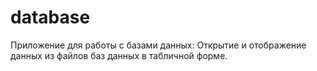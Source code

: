 # database
Приложение для работы с базами данных: Открытие и отображение данных из файлов баз данных в табличной форме.
